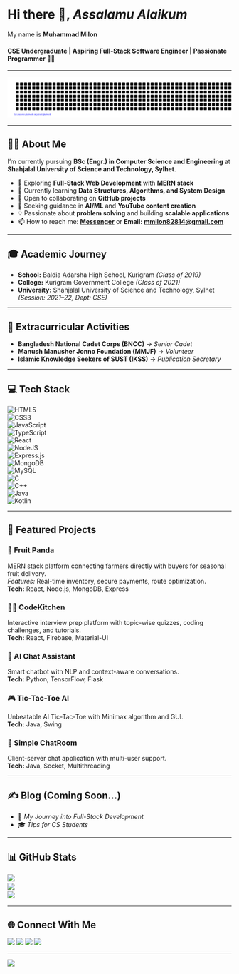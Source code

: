 # Hi there 👋, ***Assalamu Alaikum***
My name is **Muhammad Milon**  
#### CSE Undergraduate | Aspiring Full-Stack Software Engineer | Passionate Programmer 👨‍💻  

---

<div align="center">

![MILON](gitartwork.svg)

</div>

---

## 👨‍🎓 About Me  
I’m currently pursuing **BSc (Engr.) in Computer Science and Engineering** at **Shahjalal University of Science and Technology, Sylhet**.  

- 🔭 Exploring **Full-Stack Web Development** with **MERN stack**  
- 🌱 Currently learning **Data Structures, Algorithms, and System Design**  
- 👯 Open to collaborating on **GitHub projects**  
- 🤔 Seeking guidance in **AI/ML** and **YouTube content creation**  
- 💡 Passionate about **problem solving** and building **scalable applications**  
- 📫 How to reach me: **[Messenger](https://www.facebook.com/Miiiilon/)** or **Email: mmilon82814@gmail.com**

---

## 🎓 Academic Journey  

- **School:** Baldia Adarsha High School, Kurigram *(Class of 2019)*  
- **College:** Kurigram Government College *(Class of 2021)*  
- **University:** Shahjalal University of Science and Technology, Sylhet *(Session: 2021–22, Dept: CSE)*  

---

## 🌟 Extracurricular Activities  

- **Bangladesh National Cadet Corps (BNCC)** → *Senior Cadet*  
- **Manush Manusher Jonno Foundation (MMJF)** → *Volunteer*  
- **Islamic Knowledge Seekers of SUST (IKSS)** → *Publication Secretary*  

---

## 💻 Tech Stack  

![HTML5](https://img.shields.io/badge/html5-%23E34F26.svg?style=for-the-badge&logo=html5&logoColor=white)  
![CSS3](https://img.shields.io/badge/css3-%231572B6.svg?style=for-the-badge&logo=css3&logoColor=white)  
![JavaScript](https://img.shields.io/badge/javascript-%23F7DF1E.svg?style=for-the-badge&logo=javascript&logoColor=black)  
![TypeScript](https://img.shields.io/badge/typescript-%23007ACC.svg?style=for-the-badge&logo=typescript&logoColor=white)  
![React](https://img.shields.io/badge/react-%2320232a.svg?style=for-the-badge&logo=react&logoColor=%2361DAFB)  
![NodeJS](https://img.shields.io/badge/node.js-6DA55F?style=for-the-badge&logo=node.js&logoColor=white)  
![Express.js](https://img.shields.io/badge/express.js-%23404d59.svg?style=for-the-badge&logo=express&logoColor=%2361DAFB)  
![MongoDB](https://img.shields.io/badge/MongoDB-%234ea94b.svg?style=for-the-badge&logo=mongodb&logoColor=white)  
![MySQL](https://img.shields.io/badge/mysql-%2300f.svg?style=for-the-badge&logo=mysql&logoColor=white)  
![C](https://img.shields.io/badge/c-%2300599C.svg?style=for-the-badge&logo=c&logoColor=white)  
![C++](https://img.shields.io/badge/c++-%2300599C.svg?style=for-the-badge&logo=c%2B%2B&logoColor=white)  
![Java](https://img.shields.io/badge/java-%23ED8B00.svg?style=for-the-badge&logo=openjdk&logoColor=white)  
![Kotlin](https://img.shields.io/badge/kotlin-%237F52FF.svg?style=for-the-badge&logo=kotlin&logoColor=white)  

---

## 🚀 Featured Projects  

### 🍎 Fruit Panda  
MERN stack platform connecting farmers directly with buyers for seasonal fruit delivery.  
*Features:* Real-time inventory, secure payments, route optimization.  
**Tech:** React, Node.js, MongoDB, Express  

### 👨‍💻 CodeKitchen  
Interactive interview prep platform with topic-wise quizzes, coding challenges, and tutorials.  
**Tech:** React, Firebase, Material-UI  

### 🤖 AI Chat Assistant  
Smart chatbot with NLP and context-aware conversations.  
**Tech:** Python, TensorFlow, Flask  

### 🎮 Tic-Tac-Toe AI  
Unbeatable AI Tic-Tac-Toe with Minimax algorithm and GUI.  
**Tech:** Java, Swing  

### 💬 Simple ChatRoom  
Client-server chat application with multi-user support.  
**Tech:** Java, Socket, Multithreading  

---

## ✍️ Blog (Coming Soon...)  

- 📝 *My Journey into Full-Stack Development*  
- 🎓 *Tips for CS Students*  

---

## 📊 GitHub Stats  

![](https://github-readme-stats.vercel.app/api?username=muhammadMilon&theme=dark&hide_border=false&include_all_commits=false&count_private=false)  
![](https://github-readme-streak-stats.herokuapp.com/?user=muhammadMilon&theme=dark&hide_border=false)  
![](https://github-readme-stats.vercel.app/api/top-langs/?username=muhammadMilon&theme=dark&hide_border=false&layout=compact)  

---

## 🌐 Connect With Me  

<p align="left">
<a href="https://linkedin.com/in/muhammadmilon" target="blank"><img src="https://img.shields.io/badge/-LinkedIn-%230077B5.svg?style=for-the-badge&logo=linkedin&logoColor=white"/></a>
<a href="https://www.facebook.com/Miiiilon/" target="blank"><img src="https://img.shields.io/badge/Facebook-%231877F2.svg?style=for-the-badge&logo=facebook&logoColor=white"/></a>
<a href="https://youtube.com/@milonvai143" target="blank"><img src="https://img.shields.io/badge/YouTube-%23FF0000.svg?style=for-the-badge&logo=YouTube&logoColor=white"/></a>
<a href="https://github.com/muhammadMilon" target="blank"><img src="https://img.shields.io/badge/GitHub-%23181717.svg?style=for-the-badge&logo=github&logoColor=white"/></a>
</p>

---

[![](https://visitcount.itsvg.in/api?id=muhammadMilon&icon=0&color=0)](https://visitcount.itsvg.in)  

